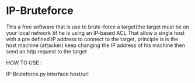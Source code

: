 # IP-Bruteforce
This a free software that is use to brute-force a target(the target must be on your local network )if he is using an IP-based
ACL That allow a single host with a pre  defined  IP address to connect to the target, principle is is the host machine (attacker) 
keep changing the IP address of his machine then send an http request to the target

HOW TO USE :

IP-Bruteforce.py  interface  host/url
